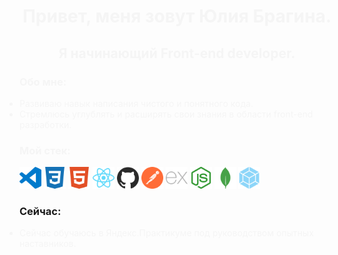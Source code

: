 <h1 align="center" style="color: #F5F5F5" >Привет, меня зовут Юлия Брагина.</h1>
<h2 align="center" style="color: #F5F5F5" >Я начинающий Front-end developer.</h2>
<section>
  <h3 align="left" style="color: #F5F5F5">Обо мне: </h3>
  <ul align="left" style="padding: 0">
    <li style="color: #F5F5F5">Развиваю навык написания чистого и понятного кода.</li>
    <li style="color: #F5F5F5">Стремлюсь углублять и расширять свои знания в области front-end разработки.</li>
  </ul>
</section>

<section>
  <h3 align="left" style="color: #F5F5F5">Мой стек: </h3>
  <div>
    <img src="https://github.com/JuliaBragina/JuliaBragina/blob/main/img/visualstudiocode.svg" width="35" height="35" style="max-width: 100%" alt="visualstudiocode"/>
    <img src="https://github.com/JuliaBragina/JuliaBragina/blob/main/img/css3.svg" width="35" height="35" style="max-width: 100%" alt="CSS3"/>
    <img src="https://github.com/JuliaBragina/JuliaBragina/blob/main/img/html5.svg" width="35" height="35" style="max-width: 100%" alt="HTML5"/>
    <img src="https://github.com/JuliaBragina/JuliaBragina/blob/main/img/react.svg" width="35" height="35" style="max-width: 100%" alt="React.js"/>
    <img src="https://github.com/JuliaBragina/JuliaBragina/blob/main/img/github.svg" width="35" height="35" style="max-width: 100%" alt="github"/>
    <img src="https://github.com/JuliaBragina/JuliaBragina/blob/main/img/postman.svg" width="35" height="35" style="max-width: 100%" alt="Postman"/>
    <img src="https://github.com/JuliaBragina/JuliaBragina/blob/main/img/express.svg" width="35" height="35" style="max-width: 100%" alt="express"/>
    <img src="https://github.com/JuliaBragina/JuliaBragina/blob/main/img/nodedotjs.svg" width="35" height="35" style="max-width: 100%" alt="nodejs"/>
    <img src="https://github.com/JuliaBragina/JuliaBragina/blob/main/img/mongodb.svg" width="35" height="35" style="max-width: 100%" alt="mongodb"/>
    <img src="https://github.com/JuliaBragina/JuliaBragina/blob/main/img/webpack.svg" width="35" height="35" style="max-width: 100%" alt="webpack"/>
  </div>
</section>

<section>
  <h3 align="left" >Сейчас: </h3>
  <ul align="left" style="padding: 0">
    <li style="color: #F5F5F5">Сейчас обучаюсь в Яндекс.Практикуме под руководством опытных наставников.</li>
  </ul>
</section>
